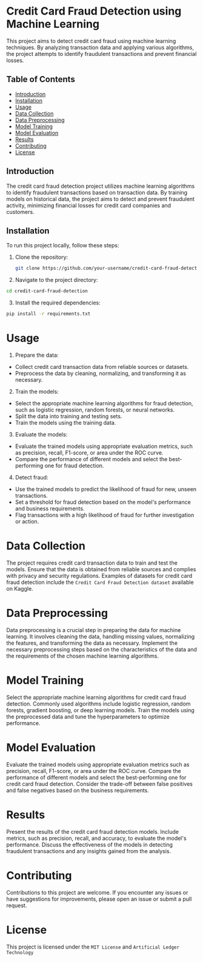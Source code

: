 # Credit Card Fraud Detection using Machine Learning

This project aims to detect credit card fraud using machine learning techniques. By analyzing transaction data and applying various algorithms, the project attempts to identify fraudulent transactions and prevent financial losses.

## Table of Contents
- [Introduction](#introduction)
- [Installation](#installation)
- [Usage](#usage)
- [Data Collection](#data-collection)
- [Data Preprocessing](#data-preprocessing)
- [Model Training](#model-training)
- [Model Evaluation](#model-evaluation)
- [Results](#results)
- [Contributing](#contributing)
- [License](#license)

## Introduction

The credit card fraud detection project utilizes machine learning algorithms to identify fraudulent transactions based on transaction data. By training models on historical data, the project aims to detect and prevent fraudulent activity, minimizing financial losses for credit card companies and customers.

## Installation

To run this project locally, follow these steps:

1. Clone the repository:
   ```bash
   git clone https://github.com/your-username/credit-card-fraud-detection.git
   ```


2. Navigate to the project directory:
```bash
cd credit-card-fraud-detection
```

3. Install the required dependencies:
```bash
pip install -r requirements.txt
```
# Usage 

1. Prepare the data:
* Collect credit card transaction data from reliable sources or datasets.
* Preprocess the data by cleaning, normalizing, and transforming it as necessary.

2. Train the models:
* Select the appropriate machine learning algorithms for fraud detection, such as logistic regression, random forests, or neural networks.
* Split the data into training and testing sets.
* Train the models using the training data.

3. Evaluate the models:
* Evaluate the trained models using appropriate evaluation metrics, such as precision, recall, F1-score, or area under the ROC curve.
* Compare the performance of different models and select the best-performing one for fraud detection.

4. Detect fraud:

* Use the trained models to predict the likelihood of fraud for new, unseen transactions.
* Set a threshold for fraud detection based on the model's performance and business requirements.
* Flag transactions with a high likelihood of fraud for further investigation or action.

# Data Collection
The project requires credit card transaction data to train and test the models. Ensure that the data is obtained from reliable sources and complies with privacy and security regulations. Examples of datasets for credit card fraud detection include the `Credit Card Fraud Detection dataset` available on Kaggle.

# Data Preprocessing
Data preprocessing is a crucial step in preparing the data for machine learning. It involves cleaning the data, handling missing values, normalizing the features, and transforming the data as necessary. Implement the necessary preprocessing steps based on the characteristics of the data and the requirements of the chosen machine learning algorithms.

# Model Training
Select the appropriate machine learning algorithms for credit card fraud detection. Commonly used algorithms include logistic regression, random forests, gradient boosting, or deep learning models. Train the models using the preprocessed data and tune the hyperparameters to optimize performance.

# Model Evaluation
Evaluate the trained models using appropriate evaluation metrics such as precision, recall, F1-score, or area under the ROC curve. Compare the performance of different models and select the best-performing one for credit card fraud detection. Consider the trade-off between false positives and false negatives based on the business requirements.

# Results
Present the results of the credit card fraud detection models. Include metrics, such as precision, recall, and accuracy, to evaluate the model's performance. Discuss the effectiveness of the models in detecting fraudulent transactions and any insights gained from the analysis.

# Contributing
Contributions to this project are welcome. If you encounter any issues or have suggestions for improvements, please open an issue or submit a pull request.

# License
This project is licensed under the `MIT License` and `Artificial Ledger Technology`
